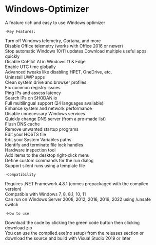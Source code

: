 # Windows-Optimizer
A feature rich and easy to use Windows optimizer

    -Key Features:  
Turn off Windows telemetry, Cortana, and more  
Disable Office telemetry (works with Office 2016 or newer)  
Stop automatic Windows 10/11 updates 
Download multiple useful apps quickly  
Disable CoPilot AI in Windows 11 & Edge  
Enable UTC time globally  
Advanced tweaks like disabling HPET, OneDrive, etc.  
Uninstall UWP apps  
Clean system drive and browser profiles  
Fix common registry issues  
Ping IPs and assess latency  
Search IPs on SHODAN.io  
Full multilingual support (24 languages available)  
Enhance system and network performance  
Disable unnecessary Windows services  
Quickly change DNS server (from a pre-made list)  
Flush DNS cache  
Remove unwanted startup programs  
Edit your HOSTS file  
Edit your System Variables paths  
Identify and terminate file lock handles  
Hardware inspection tool  
Add items to the desktop right-click menu  
Define custom commands for the run dialog  
Support silent runs using a template file  
  
    -Compatibility  
Requires .NET Framework 4.8.1 (comes prepackaged with the compiled version)  
Compatible with Windows 7, 8, 8.1, 10, 11  
Can run on Windows Server 2008, 2012, 2016, 2019, 2022 using /unsafe switch  

    -How to use  
Download the code by clicking the green code button then clicking download zip  
You can use the compiled.exe(no setup) from the releases section or download the source and build with Visual Studio 2019 or later  
